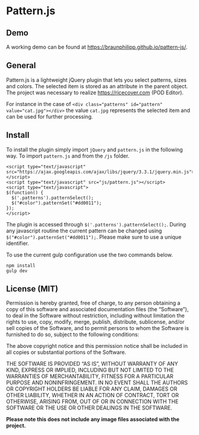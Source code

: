 # Pattern.js

## Demo

A working demo can be found at https://braunphilipp.github.io/pattern-js/.


## General

Pattern.js is a lightweight jQuery plugin that lets you select patterns, sizes and colors.
The selected item is stored as an attribute in the parent object. The project
was necessary to realize https://ricecover.com (POD Editor).

For instance in the case of `<div class="patterns" id="pattern" value="cat.jpg"></div>` the value `cat.jpg` represents the selected item and can be used for further processing.


## Install

To install the plugin simply import `jQuery` and `pattern.js` in the following way. To
import `pattern.js` and from the `/js` folder.

```
<script type="text/javascript" src="https://ajax.googleapis.com/ajax/libs/jquery/3.3.1/jquery.min.js"></script>
<script type="text/javascript" src="js/pattern.js"></script>
<script type="text/javascript">
$(function() {
  $('.patterns').patternSelect();
  $("#color").patternSet("#dd0011");
});
</script>
```

The plugin is accessed through `$('.patterns').patternSelect();`. During any javascript
routine the current pattern can be changed using `$("#color").patternSet("#dd0011");`.
Please make sure to use a unique identifier.

To use the current gulp configuration use the two commands below.

```
npm install
gulp dev
```


## License (MIT)

Permission is hereby granted, free of charge, to any person obtaining a copy of this software and associated documentation files (the “Software”), to deal in the Software without restriction, including without limitation the rights to use, copy, modify, merge, publish, distribute, sublicense, and/or sell copies of the Software, and to permit persons to whom the Software is furnished to do so, subject to the following conditions:

The above copyright notice and this permission notice shall be included in all copies or substantial portions of the Software.

THE SOFTWARE IS PROVIDED “AS IS”, WITHOUT WARRANTY OF ANY KIND, EXPRESS OR IMPLIED, INCLUDING BUT NOT LIMITED TO THE WARRANTIES OF MERCHANTABILITY, FITNESS FOR A PARTICULAR PURPOSE AND NONINFRINGEMENT. IN NO EVENT SHALL THE AUTHORS OR COPYRIGHT HOLDERS BE LIABLE FOR ANY CLAIM, DAMAGES OR OTHER LIABILITY, WHETHER IN AN ACTION OF CONTRACT, TORT OR OTHERWISE, ARISING FROM, OUT OF OR IN CONNECTION WITH THE SOFTWARE OR THE USE OR OTHER DEALINGS IN THE SOFTWARE.

**Please note this does not include any image files associated with the project.**
